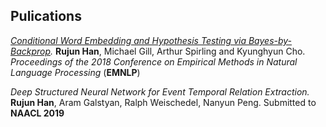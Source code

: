 ## Pulications

_[Conditional Word Embedding and Hypothesis Testing via Bayes-by-Backprop](http://aclweb.org/anthology/D18-1527)._
**Rujun Han**, Michael Gill, Arthur Spirling and Kyunghyun Cho.
_Proceedings of the 2018 Conference on Empirical Methods in Natural Language Processing_ (**EMNLP**)

_Deep Structured Neural Network for Event Temporal Relation Extraction._
**Rujun Han**, Aram Galstyan, Ralph Weischedel, Nanyun Peng.
Submitted to **NAACL 2019**
